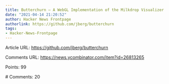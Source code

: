```yaml
---
title: Butterchurn – A WebGL Implementation of the Milkdrop Visualizer
date: "2021-04-14 21:20:52"
author: Hacker News Frontpage
authorlink: https://github.com/jberg/butterchurn
tags:
- Hacker-News-Frontpage
---
```


<p>Article URL: <a href="https://github.com/jberg/butterchurn">https://github.com/jberg/butterchurn</a></p>
<p>Comments URL: <a href="https://news.ycombinator.com/item?id=26813265">https://news.ycombinator.com/item?id=26813265</a></p>
<p>Points: 99</p>
<p># Comments: 20</p>
